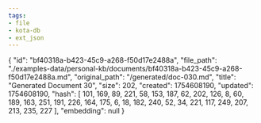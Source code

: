 ```yaml
---
tags:
- file
- kota-db
- ext_json
---
```

{
  "id": "bf40318a-b423-45c9-a268-f50d17e2488a",
  "file_path": "./examples-data/personal-kb/documents/bf40318a-b423-45c9-a268-f50d17e2488a.md",
  "original_path": "/generated/doc-030.md",
  "title": "Generated Document 30",
  "size": 202,
  "created": 1754608190,
  "updated": 1754608190,
  "hash": [
    101,
    169,
    89,
    221,
    58,
    153,
    187,
    62,
    202,
    126,
    8,
    60,
    189,
    163,
    251,
    191,
    226,
    164,
    175,
    6,
    18,
    182,
    240,
    52,
    34,
    221,
    117,
    249,
    207,
    213,
    235,
    227
  ],
  "embedding": null
}